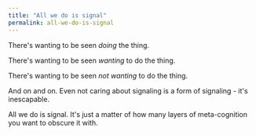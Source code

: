 ```yaml
---
title: "All we do is signal"
permalink: all-we-do-is-signal
---
```


There's wanting to be seen *doing* the thing.

There's wanting to be seen *wanting* to do the thing.

There's wanting to be seen *not wanting* to do the thing.

And on and on. Even not caring about signaling is a form of signaling - it's inescapable.

All we do is signal. It's just a matter of how many layers of meta-cognition you want to obscure it with.
